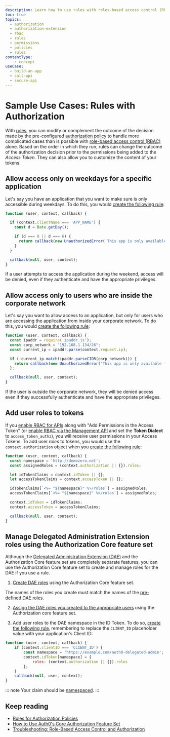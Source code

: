 ```yaml
---
description: Learn how to use rules with roles-based access control (RBAC). For use with our Authorization Core feature set.
toc: true
topics:
  - authorization
  - authorization-extension
  - rbac
  - roles
  - permissions
  - policies
  - rules
contentType: 
    - concept
useCase:
  - build-an-app
  - call-api
  - secure-api
---
```

# Sample Use Cases: Rules with Authorization

With [rules](/rules), you can modify or complement the outcome of the decision made by the pre-configured [authorization policy](/authorization/concepts/policies) to handle more complicated cases than is possible with [role-based access control (RBAC)](/authorization/concepts/rbac) alone. Based on the order in which they run, rules can change the outcome of the authorization decision prior to the permissions being added to the <dfn data-key="access-token">Access Token</dfn>. They can also allow you to customize the content of your tokens.

## Allow access only on weekdays for a specific application

Let's say you have an application that you want to make sure is only accessible during weekdays. To do this, you would [create the following rule](/dashboard/guides/rules/create-rules):

```js
function (user, context, callback) {

  if (context.clientName === 'APP_NAME') {
    const d = Date.getDay();

    if (d === 0 || d === 6) {
      return callback(new UnauthorizedError('This app is only available during the week.'));
    }
  }

  callback(null, user, context);
}
```

If a user attempts to access the application during the weekend, access will be denied, even if they authenticate and have the appropriate privileges.

## Allow access only to users who are inside the corporate network

Let's say you want to allow access to an application, but only for users who are accessing the application from inside your corporate network. To do this, you would [create the following rule](/dashboard/guides/rules/create-rules):

```js
function (user, context, callback) {
  const ipaddr = require('ipaddr.js');
  const corp_network = "192.168.1.134/26";
  const current_ip = ipaddr.parse(context.request.ip);

  if (!current_ip.match(ipaddr.parseCIDR(corp_network))) {
    return callback(new UnauthorizedError('This app is only available from inside the corporate network.'));
  };

  callback(null, user, context);
}
```

If the user is outside the corporate network, they will be denied access even if they successfully authenticate and have the appropriate privileges.

## Add user roles to tokens

If you [enable RBAC for APIs](/dashboard/guides/apis/enable-rbac) along with "Add Permissions in the Access Token" (or [enable RBAC via the Management API](/api/management/guides/apis/enable-rbac) and set the **Token Dialect** to `access_token_authz`), you will receive user permissions in your Access Tokens. To add user <dfn data-key="role">roles</dfn> to tokens, you would use the `context.authorization` object when you [create the following rule](/dashboard/guides/rules/create-rules):

```js
function (user, context, callback) {
  const namespace = 'http://demozero.net';
  const assignedRoles = (context.authorization || {}).roles;

  let idTokenClaims = context.idToken || {};
  let accessTokenClaims = context.accessToken || {};

  idTokenClaims[`<%= "${namespace}" %>/roles`] = assignedRoles;
  accessTokenClaims[`<%= "${namespace}" %>/roles`] = assignedRoles;

  context.idToken = idTokenClaims;
  context.accessToken = accessTokenClaims;

  callback(null, user, context);
}

```

## Manage Delegated Administration Extension roles using the Authorization Core feature set

Although the [Delegated Administration Extension (DAE)](/extensions/delegated-admin) and the Authorization Core feature set are completely separate features, you can use the Authorization Core feature set to create and manage roles for the DAE if you use a rule.

1. [Create DAE roles](/dashboard/guides/roles/create-roles) using the Authorization Core feature set. 

The names of the roles you create must match the names of the [pre-defined DAE roles](/extensions/delegated-admin#assign-roles-to-users).

2. [Assign the DAE roles you created to the appropriate users](/dashboard/guides/users/assign-roles-users) using the Authorization core feature set.

3. Add user roles to the DAE namespace in the ID Token. To do so, [create the following rule](/dashboard/guides/rules/create-rules), remembering to replace the `CLIENT_ID` placeholder value with your application's Client ID:

```js
function (user, context, callback) {
    if (context.clientID === 'CLIENT_ID') {
        const namespace = 'https://example.com/auth0-delegated-admin';
        context.idToken[namespace] = {
            roles: (context.authorization || {}).roles
        };
    }
    callback(null, user, context);
}
```

::: note
Your claim should be [namespaced](/tokens/guides/create-namespaced-custom-claims).
:::

## Keep reading

- [Rules for Authorization Policies](/authorization/concepts/authz-rules)
- [How to Use Auth0's Core Authorization Feature Set](/authorization/guides/how-to)
- [Troubleshooting: Role-Based Access Control and Authorization](/authorization/concepts/troubleshooting)
